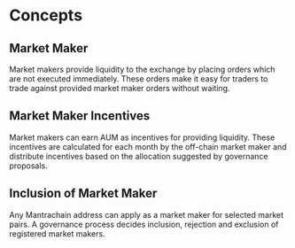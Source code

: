 <!-- order: 1 -->

 # Concepts

## Market Maker

Market makers provide liquidity to the exchange by placing orders which are not executed immediately. These orders make it easy for traders to trade against provided market maker orders without waiting.

## Market Maker Incentives

Market makers can earn AUM as incentives for providing liquidity. These incentives are calculated for each month by the off-chain market maker and distribute incentives based on the allocation suggested by governance proposals.

## Inclusion of Market Maker

Any Mantrachain address can apply as a market maker for selected market pairs. A governance process decides inclusion, rejection and exclusion of registered market makers.